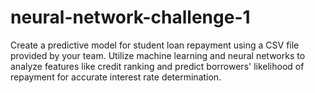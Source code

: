 # neural-network-challenge-1
Create a predictive model for student loan repayment using a CSV file provided by your team. Utilize machine learning and neural networks to analyze features like credit ranking and predict borrowers' likelihood of repayment for accurate interest rate determination.
